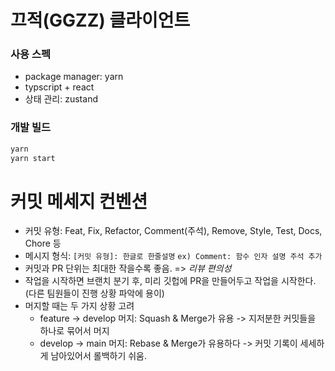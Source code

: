 # 끄적(GGZZ) 클라이언트

### 사용 스펙

- package manager: yarn
- typscript + react
- 상태 관리: zustand

### 개발 빌드

```bash
yarn
yarn start
```

# 커밋 메세지 컨벤션

- 커밋 유형: Feat, Fix, Refactor, Comment(주석), Remove, Style, Test, Docs, Chore 등
- 메시지 형식: `[커밋 유형]: 한글로 한줄설명`
`ex) Comment: 함수 인자 설명 주석 추가`
- 커밋과 PR 단위는 최대한 작을수록 좋음. => *리뷰 편의성*
- 작업을 시작하면 브랜치 분기 후, 미리 깃헙에 PR을 만들어두고 작업을 시작한다.(다른 팀원들이 진행 상황 파악에 용이)
- 머지할 때는 두 가지 상황 고려
    - feature → develop 머지: Squash & Merge가 유용 -> 지저분한 커밋들을 하나로 묶어서 머지
    - develop → main 머지: Rebase & Merge가 유용하다 -> 커밋 기록이 세세하게 남아있어서 롤백하기 쉬움.

